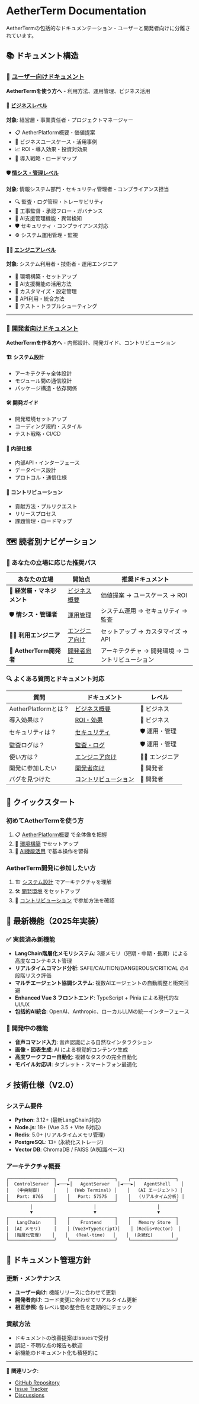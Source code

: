 # AetherTerm Documentation

AetherTermの包括的なドキュメンテーション - ユーザーと開発者向けに分離されています。

## 📚 ドキュメント構造

### 👥 [ユーザー向けドキュメント](./users/) 
**AetherTermを使う方へ** - 利用方法、運用管理、ビジネス活用

#### 🏢 [ビジネスレベル](./users/business/)
**対象**: 経営層・事業責任者・プロジェクトマネージャー
- 📋 AetherPlatform概要・価値提案
- 💼 ビジネスユースケース・活用事例
- 📈 ROI・導入効果・投資対効果
- 🎯 導入戦略・ロードマップ

#### 🛡️ [情シス・管理レベル](./users/operations/)
**対象**: 情報システム部門・セキュリティ管理者・コンプライアンス担当
- 🔍 監査・ログ管理・トレーサビリティ
- 👷 工事監督・承認フロー・ガバナンス
- 🤖 AI支援管理機能・異常検知
- 🛡️ セキュリティ・コンプライアンス対応
- ⚙️ システム運用管理・監視

#### 👨‍💻 [エンジニアレベル](./users/engineering/)
**対象**: システム利用者・技術者・運用エンジニア
- 🚀 環境構築・セットアップ
- 🤖 AI支援機能の活用方法
- 🔧 カスタマイズ・設定管理
- 📡 API利用・統合方法
- 🧪 テスト・トラブルシューティング

---

### 🔧 [開発者向けドキュメント](./developers/)
**AetherTermを作る方へ** - 内部設計、開発ガイド、コントリビューション

#### 🏗️ システム設計
- アーキテクチャ全体設計
- モジュール間の通信設計
- パッケージ構造・依存関係

#### 🛠️ 開発ガイド
- 開発環境セットアップ
- コーディング規約・スタイル
- テスト戦略・CI/CD

#### 🔌 内部仕様
- 内部API・インターフェース
- データベース設計
- プロトコル・通信仕様

#### 🤝 コントリビューション
- 貢献方法・プルリクエスト
- リリースプロセス
- 課題管理・ロードマップ

## 🗺️ 読者別ナビゲーション

### 🎯 あなたの立場に応じた推奨パス

| あなたの立場 | 開始点 | 推奨ドキュメント |
|-------------|--------|-----------------|
| 🏢 **経営層・マネジメント** | [ビジネス概要](./users/business/) | 価値提案 → ユースケース → ROI |
| 🛡️ **情シス・管理者** | [運用管理](./users/operations/) | システム運用 → セキュリティ → 監査 |
| 👨‍💻 **利用エンジニア** | [エンジニア向け](./users/engineering/) | セットアップ → カスタマイズ → API |
| 🔧 **AetherTerm開発者** | [開発者向け](./developers/) | アーキテクチャ → 開発環境 → コントリビューション |

### 🔍 よくある質問とドキュメント対応

| 質問 | ドキュメント | レベル |
|------|-------------|--------|
| AetherPlatformとは？ | [ビジネス概要](./users/business/) | 🏢 ビジネス |
| 導入効果は？ | [ROI・効果](./users/business/) | 🏢 ビジネス |
| セキュリティは？ | [セキュリティ](./users/operations/) | 🛡️ 運用・管理 |
| 監査ログは？ | [監査・ログ](./users/operations/) | 🛡️ 運用・管理 |
| 使い方は？ | [エンジニア向け](./users/engineering/) | 👨‍💻 エンジニア |
| 開発に参加したい | [開発者向け](./developers/) | 🔧 開発者 |
| バグを見つけた | [コントリビューション](./developers/) | 🔧 開発者 |

## 🚀 クイックスタート

### 初めてAetherTermを使う方
1. 📋 [AetherPlatform概要](./users/business/) で全体像を把握
2. 🚀 [環境構築](./users/engineering/) でセットアップ
3. 🤖 [AI機能活用](./users/engineering/) で基本操作を習得

### AetherTerm開発に参加したい方
1. 🏗️ [システム設計](./developers/) でアーキテクチャを理解
2. 🛠️ [開発環境](./developers/) をセットアップ
3. 🤝 [コントリビューション](./developers/) で参加方法を確認

## 🌟 最新機能（2025年実装）

### ✅ 実装済み新機能
- **LangChain階層化メモリシステム**: 3層メモリ（短期・中期・長期）による高度なコンテキスト管理
- **リアルタイムコマンド分析**: SAFE/CAUTION/DANGEROUS/CRITICAL の4段階リスク評価
- **マルチエージェント協調システム**: 複数AIエージェントの自動調整と衝突回避
- **Enhanced Vue 3 フロントエンド**: TypeScript + Pinia による現代的なUI/UX
- **包括的AI統合**: OpenAI、Anthropic、ローカルLLMの統一インターフェース

### 🚧 開発中の機能
- **音声コマンド入力**: 音声認識による自然なインタラクション
- **画像・図表生成**: AI による視覚的コンテンツ生成
- **高度ワークフロー自動化**: 複雑なタスクの完全自動化
- **モバイル対応UI**: タブレット・スマートフォン最適化

## ⚡ 技術仕様（V2.0）

### システム要件
- **Python**: 3.12+ (最新LangChain対応)
- **Node.js**: 18+ (Vue 3.5 + Vite 6対応)
- **Redis**: 5.0+ (リアルタイムメモリ管理)
- **PostgreSQL**: 13+ (永続化ストレージ)
- **Vector DB**: ChromaDB / FAISS (AI知識ベース)

### アーキテクチャ概要
```
┌─────────────────┐    ┌─────────────────┐    ┌─────────────────┐
│  ControlServer  │◄───►│   AgentServer   │◄───►│   AgentShell    │
│   (中央制御)     │    │  (Web Terminal) │    │   (AI エージェント) │
│   Port: 8765    │    │   Port: 57575   │    │   (リアルタイム分析) │
└─────────────────┘    └─────────────────┘    └─────────────────┘
         │                       │                       │
         ▼                       ▼                       ▼
┌─────────────────┐    ┌─────────────────┐    ┌─────────────────┐
│   LangChain     │    │    Frontend     │    │   Memory Store  │
│  (AI メモリ)     │    │ (Vue3+TypeScript)│    │ (Redis+Vector)  │
│  (階層化管理)    │    │   (Real-time)   │    │  (永続化)       │
└─────────────────┘    └─────────────────┘    └─────────────────┘
```

## 📝 ドキュメント管理方針

### 更新・メンテナンス
- **ユーザー向け**: 機能リリースに合わせて更新
- **開発者向け**: コード変更に合わせてリアルタイム更新
- **相互参照**: 各レベル間の整合性を定期的にチェック

### 貢献方法
- ドキュメントの改善提案はIssuesで受付
- 誤記・不明な点の報告も歓迎
- 新機能のドキュメント化も積極的に

---

🔗 **関連リンク**:
- [GitHub Repository](https://github.com/aether-platform/aetherterm)
- [Issue Tracker](https://github.com/aether-platform/aetherterm/issues)
- [Discussions](https://github.com/aether-platform/aetherterm/discussions)